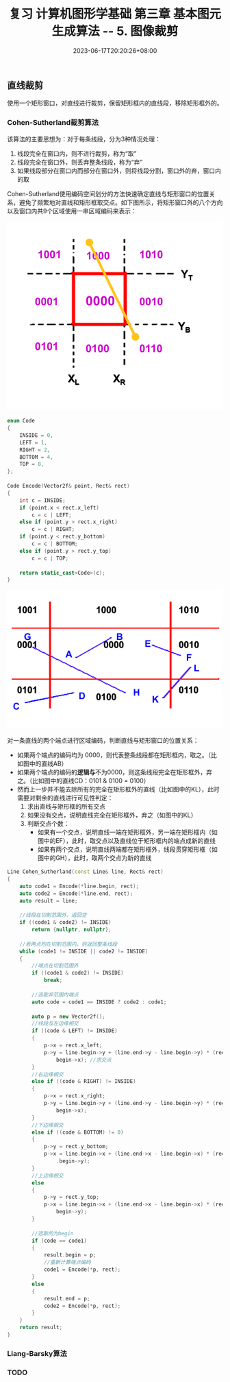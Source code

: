 ﻿---
title: "复习 计算机图形学基础 第三章 基本图元生成算法 -- 5. 图像裁剪"
date: 2023-06-17T20:20:26+08:00
tags: ["计算机图形学"]
categories: ["期末复习"]
series: ["复习 计算机图形学基础"]
series_order: 7
---

## 直线裁剪
使用一个矩形窗口，对直线进行裁剪，保留矩形框内的直线段，移除矩形框外的。

### Cohen-Sutherland裁剪算法
该算法的主要思想为：对于每条线段，分为3种情况处理：
1. 线段完全在窗口内，则不进行裁剪，称为“取”
2. 线段完全在窗口外，则丢弃整条线段，称为“弃”
3. 如果线段部分在窗口内而部分在窗口外，则将线段分割，窗口外的弃，窗口内的取

Cohen-Sutherland使用编码空间划分的方法快速确定直线与矩形窗口的位置关系，避免了频繁地对直线和矩形框取交点。如下图所示，将矩形窗口外的八个方向以及窗口内共9个区域使用一串区域编码来表示：

![区域编码](./Encoding.png "区域编码")

```cpp
enum Code
{
    INSIDE = 0,
    LEFT = 1,
    RIGHT = 2,
    BOTTOM = 4,
    TOP = 8,
};

Code Encode(Vector2f& point, Rect& rect)
{
    int c = INSIDE;
    if (point.x < rect.x_left)
        c = c | LEFT;
    else if (point.y > rect.x_right)
        c = c | RIGHT;
    if (point.y < rect.y_bottom)
        c = c | BOTTOM;
    else if (point.y > rect.y_top)
        c = c | TOP;

    return static_cast<Code>(c);
}
```

![区域编码示例](./Encoding2.png "区域编码示例")  

对一条直线的两个端点进行区域编码，判断直线与矩形窗口的位置关系：  
- 如果两个端点的编码均为 0000，则代表整条线段都在矩形框内，取之。（比如图中的直线AB）
- 如果两个端点的编码的**逻辑与**不为0000，则这条线段完全在矩形框外，弃之。（比如图中的直线CD：0101 & 0100 = 0100）
- 然而上一步并不能去除所有的完全在矩形框外的直线（比如图中的KL），此时需要对剩余的直线进行可见性判定：
    1. 求出直线与矩形框的所有交点
    2. 如果没有交点，说明直线完全在矩形框外，弃之（如图中的KL）
    3. 判断交点个数：
        - 如果有一个交点，说明直线一端在矩形框外，另一端在矩形框内（如图中的EF），此时，取交点以及直线位于矩形框内的端点成新的直线
        - 如果有两个交点，说明直线两端都在矩形框外，线段贯穿矩形框（如图中的GH），此时，取两个交点为新的直线

```cpp
Line Cohen_Sutherland(const Line& line, Rect& rect)
{
    auto code1 = Encode(*line.begin, rect);
    auto code2 = Encode(*line.end, rect);
    auto result = line;

    //线段在切割范围外，返回空
    if ((code1 & code2) != INSIDE)
        return {nullptr, nullptr};

    //若两点均在切割范围内，则返回整条线段
    while (code1 != INSIDE || code2 != INSIDE)
    {
        //端点在切割范围外
        if ((code1 & code2) != INSIDE)
            break;

        //选取非范围内端点
        auto code = code1 == INSIDE ? code2 : code1;

        auto p = new Vector2f();
        //线段与左边缘相交
        if ((code & LEFT) != INSIDE)
        {
            p->x = rect.x_left;
            p->y = line.begin->y + (line.end->y - line.begin->y) * (rect.x_left - line.begin->x) / (line.end->x - line.
                begin->x); //求交点
        }
        //右边缘相交
        else if ((code & RIGHT) != INSIDE)
        {
            p->x = rect.x_right;
            p->y = line.begin->y + (line.end->y - line.begin->y) * (rect.x_right - line.begin->x) / (line.end->x - line.
                begin->x);
        }
        //下边缘相交
        else if ((code & BOTTOM) != 0)
        {
            p->y = rect.y_bottom;
            p->x = line.begin->x + (line.end->x - line.begin->x) * (rect.y_bottom - line.begin->y) / (line.end->y - line
                .begin->y);
        }
        //上边缘相交
        else
        {
            p->y = rect.y_top;
            p->x = line.begin->x + (line.end->x - line.begin->x) * (rect.y_top - line.begin->y) / (line.end->y - line.
                begin->y);
        }

        //选取的为begin
        if (code == code1)
        {
            result.begin = p;
            //重新计算端点编码
            code1 = Encode(*p, rect);
        }
        else
        {
            result.end = p;
            code2 = Encode(*p, rect);
        }
    }
    return result;
}
```

### Liang-Barsky算法
### TODO